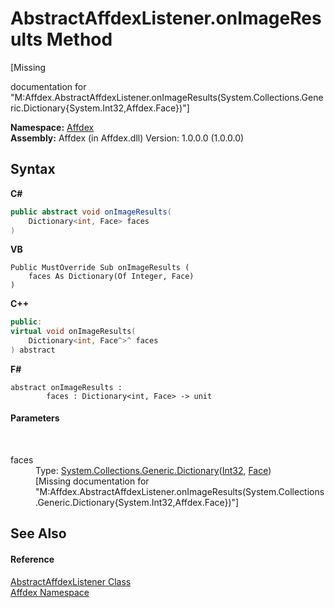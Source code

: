 # AbstractAffdexListener.onImageResults Method 
 

\[Missing <summary> documentation for "M:Affdex.AbstractAffdexListener.onImageResults(System.Collections.Generic.Dictionary{System.Int32,Affdex.Face})"\]

**Namespace:**&nbsp;<a href="b8038333-b12e-8ea1-a2ce-74c8d611fa89">Affdex</a><br />**Assembly:**&nbsp;Affdex (in Affdex.dll) Version: 1.0.0.0 (1.0.0.0)

## Syntax

**C#**<br />
``` C#
public abstract void onImageResults(
	Dictionary<int, Face> faces
)
```

**VB**<br />
``` VB
Public MustOverride Sub onImageResults ( 
	faces As Dictionary(Of Integer, Face)
)
```

**C++**<br />
``` C++
public:
virtual void onImageResults(
	Dictionary<int, Face^>^ faces
) abstract
```

**F#**<br />
``` F#
abstract onImageResults : 
        faces : Dictionary<int, Face> -> unit 

```


#### Parameters
&nbsp;<dl><dt>faces</dt><dd>Type: <a href="http://msdn2.microsoft.com/en-us/library/xfhwa508" target="_blank">System.Collections.Generic.Dictionary</a>(<a href="http://msdn2.microsoft.com/en-us/library/td2s409d" target="_blank">Int32</a>, <a href="6ba06b80-e3de-63ab-3985-5555663602f7">Face</a>)<br />\[Missing <param name="faces"/> documentation for "M:Affdex.AbstractAffdexListener.onImageResults(System.Collections.Generic.Dictionary{System.Int32,Affdex.Face})"\]</dd></dl>

## See Also


#### Reference
<a href="ea929df2-5ee6-98f4-4f55-53be098b6a2d">AbstractAffdexListener Class</a><br /><a href="b8038333-b12e-8ea1-a2ce-74c8d611fa89">Affdex Namespace</a><br />